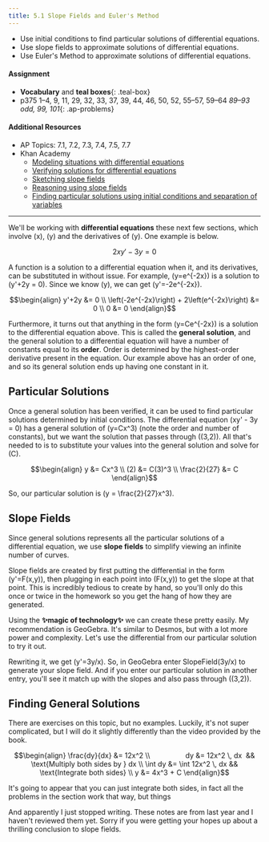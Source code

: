 ```yaml
---
title: 5.1 Slope Fields and Euler's Method
---
```


- Use initial conditions to find particular solutions of differential equations.
- Use slope fields to approximate solutions of differential equations.
- Use Euler's Method to approximate solutions of differential equations.

#### Assignment

- **Vocabulary** and **teal boxes**{: .teal-box}
- p375 1–4, 9, 11, 29, 32, 33, 37, 39, 44, 46, 50, 52, 55–57, 59–64 *89–93 odd, 99, 101*{: .ap-problems}

#### Additional Resources

- AP Topics: 7.1, 7.2, 7.3, 7.4, 7.5, 7.7
- Khan Academy
  - [Modeling situations with differential equations](https://www.khanacademy.org/math/ap-calculus-ab/ab-differential-equations-new/ab-7-1/v/differential-equation-introduction)
  - [Verifying solutions for differential equations](https://www.khanacademy.org/math/ap-calculus-ab/ab-differential-equations-new/ab-7-2/v/verifying-solutions-to-differential-equations)
  - [Sketching slope fields](https://www.khanacademy.org/math/ap-calculus-ab/ab-differential-equations-new/ab-7-3/v/creating-a-slope-field)
  - [Reasoning using slope fields](https://www.khanacademy.org/math/ap-calculus-ab/ab-differential-equations-new/ab-7-4/v/slope-field-to-visualize-solutions)
  - [Finding particular solutions using initial conditions and separation of variables](https://www.khanacademy.org/math/ap-calculus-ab/ab-differential-equations-new/ab-7-7/v/finding-constant-of-integration-rational)

---

We'll be working with **differential equations** these next few sections, which involve \(x\), \(y\) and the derivatives of \(y\). One example is below.

$$ 2xy' - 3y = 0 $$

A function is a solution to a differential equation when it, and its derivatives, can be substituted in without issue. For example, \(y=e^{-2x}\) is a solution to \(y'+2y = 0\). Since we know \(y\), we can get \(y'=-2e^{-2x}\).

$$\begin{align}
y'+2y &= 0 \\
\left(-2e^{-2x}\right) + 2\left(e^{-2x}\right) &= 0 \\
0 &= 0
\end{align}$$

Furthermore, it turns out that anything in the form \(y=Ce^{-2x}\) is a solution to the differential equation above. This is called the **general solution**, and the general solution to a differential equation will have a number of constants equal to its **order**. Order is determined by the highest-order derivative present in the equation. Our example above has an order of one, and so its general solution ends up having one constant in it.

## Particular Solutions

Once a general solution has been verified, it can be used to find particular solutions determined by initial conditions. The differential equation \(xy' - 3y = 0\) has a general solution of \(y=Cx^3\) (note the order and number of constants), but we want the solution that passes through \((3,2)\). All that's needed to is to substitute your values into the general solution and solve for \(C\).

$$\begin{align}
y &= Cx^3 \\
(2) &= C(3)^3 \\
\frac{2}{27} &= C
\end{align}$$

So, our particular solution is \(y = \frac{2}{27}x^3\).

## Slope Fields

Since general solutions represents all the particular solutions of a differential equation, we use **slope fields** to simplify viewing an infinite number of curves.

Slope fields are created by first putting the differential in the form \(y'=F(x,y)\), then plugging in each point into \(F(x,y)\) to get the slope at that point. This is incredibly tedious to create by hand, so you'll only do this once or twice in the homework so you get the hang of how they are generated.

Using the **✨magic of technology✨** we can create these pretty easily. My recommendation is GeoGebra. It's similar to Desmos, but with a lot more power and complexity. Let's use the differential from our particular solution to try it out.

Rewriting it, we get \(y'=3y/x\). So, in GeoGebra enter SlopeField(3y/x) to generate your slope field. And if you enter our particular solution in another entry, you'll see it match up with the slopes and also pass through \((3,2)\).

## Finding General Solutions

There are exercises on this topic, but no examples. Luckily, it's not super complicated, but I will do it slightly differently than the video provided by the book.

$$\begin{align}
\frac{dy}{dx} &= 12x^2 \\
                 dy &= 12x^2 \, dx  && \text{Multiply both sides by } dx \\
\int dy &= \int 12x^2 \, dx && \text{Integrate both sides} \\
y &= 4x^3 + C
\end{align}$$

It's going to appear that you can just integrate both sides, in fact all the problems in the section work that way, but things

And apparently I just stopped writing. These notes are from last year and I haven't reviewed them yet. Sorry if you were getting your hopes up about a thrilling conclusion to slope fields.